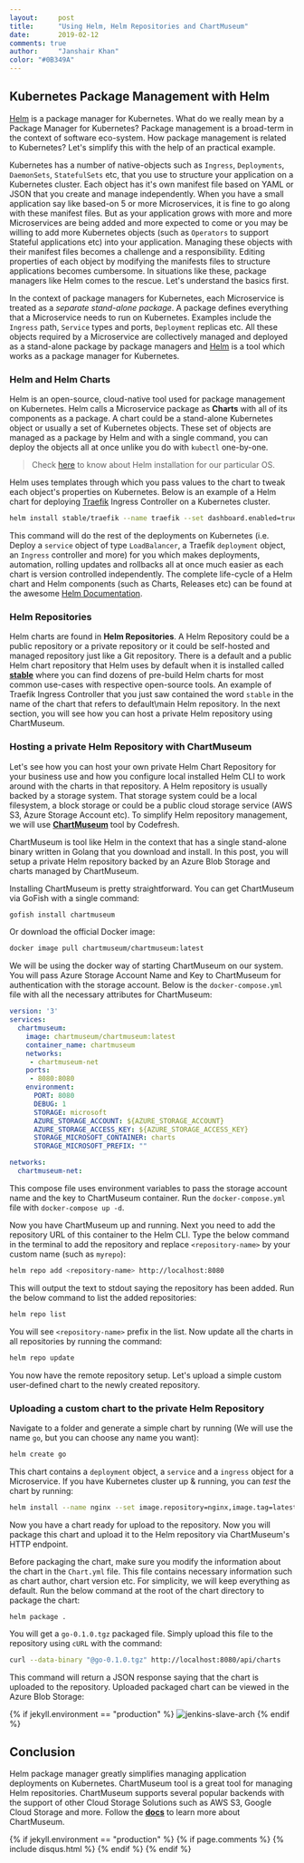 ```yaml
---
layout:     post
title:      "Using Helm, Helm Repositories and ChartMuseum"
date:       2019-02-12
comments: true
author:     "Janshair Khan"
color: "#0B349A"
---
```


## Kubernetes Package Management with Helm

<a href="https://helm.sh/" class="underline" target="_blank">Helm</a> is a package manager for Kubernetes. What do we really mean by a Package Manager for Kubernetes? Package management is a broad-term in the context of software eco-system. How package management is related to Kubernetes? Let's simplify this with the help of an practical example.

Kubernetes has a number of native-objects such as `Ingress`, `Deployments`, `DaemonSets`, `StatefulSets` etc, that you use to structure your application on a Kubernetes cluster. Each object has it's own manifest file based on YAML or JSON that you create and manage independently. When you have a small application say like based-on 5 or more Microservices, it is fine to go along with these manifest files. But as your application grows with more and more Microservices are being added and more expected to come or you may be willing to add more Kubernetes objects (such as `Operators` to support Stateful applications etc) into your application. Managing these objects with their manifest files becomes a challenge and a responsibility. Editing properties of each object by modifying the manifests files to structure applications becomes cumbersome. In situations like these, package managers like Helm comes to the rescue. Let's understand the basics first.

In the context of package managers for Kubernetes, each Microservice is treated as a *separate stand-alone package*. A package defines everything that a Microservice needs to run on Kubernetes. Examples include the `Ingress` path, `Service` types and ports, `Deployment` replicas etc. All these objects required by a Microservice are collectively managed and deployed as a stand-alone package by package managers and <a href="https://helm.sh/" class="underline" target="_blank">Helm</a> is a tool which works as a package manager for Kubernetes.

### Helm and Helm Charts

Helm is an open-source, cloud-native tool used for package management on Kubernetes. Helm calls a Microservice package as **Charts** with all of its components as a package. A chart could be a stand-alone Kubernetes object or usually a set of Kubernetes objects. These set of objects are managed as a package by Helm and with a single command, you can deploy the objects all at once unlike you do with `kubectl` one-by-one.

> Check <a href="https://github.com/helm/helm" class="underline" target="_blank">here</a> to know about Helm installation for our particular OS.

Helm uses templates through which you pass values to the chart to tweak each object's properties on Kubernetes. Below is an example of a Helm chart for deploying <a href="https://traefik.io/" class="underline" target="_blank">Traefik</a> Ingress Controller on a Kubernetes cluster.

```bash
helm install stable/traefik --name traefik --set dashboard.enabled=true,dashboard.domain=traefik.dashboard,rbac.enabled=true --namespace=kube-system
```

This command will do the rest of the deployments on Kubernetes (i.e. Deploy a `service` object of type `LoadBalancer`, a Traefik `deployment` object, an `Ingress` controller and more) for you which makes deployments, automation, rolling updates and rollbacks all at once much easier as each chart is version controlled independently. The complete life-cycle of a Helm chart and Helm components (such as Charts, Releases etc) can be found at the awesome <a href="https://docs.helm.sh/" class="underline" target="_blank">Helm Documentation</a>.

### Helm Repositories
Helm charts are found in **Helm Repositories**. A Helm Repository could be a public repository or a private repository or it could be self-hosted and managed repository just like a Git repository. There is a default and a public Helm chart repository that Helm uses by default when it is installed called **<a href="https://github.com/helm/charts/tree/master/stable" class="underline" target="_blank">stable</a>** where you can find dozens of pre-build Helm charts for most common use-cases with respective open-source tools. An example of Traefik Ingress Controller that you just saw contained the word `stable` in the name of the chart that refers to default\main Helm repository. In the next section, you will see how you can host a private Helm repository using ChartMuseum.

### Hosting a private Helm Repository with ChartMuseum

Let's see how you can host your own private Helm Chart Repository for your business use and how you configure local installed Helm CLI to work around with the charts in that repository. A Helm repository is usually backed by a storage system. That storage system could be a local filesystem, a block storage or could be a public cloud storage service (AWS S3, Azure Storage Account etc). To simplify Helm repository management, we will use **<a href="https://chartmuseum.com/" class="underline" target="_blank">ChartMuseum</a>** tool by Codefresh.

ChartMuseum is tool like Helm in the context that has a single stand-alone binary written in Golang that you download and install. In this post, you will setup a private Helm repository backed by an Azure Blob Storage and charts managed by ChartMuseum.

Installing ChartMuseum is pretty straightforward. You can get ChartMuseum via GoFish with a single command:

```bash
gofish install chartmuseum
```

Or download the official Docker image:

```bash
docker image pull chartmuseum/chartmuseum:latest
```

We will be using the docker way of starting ChartMuseum on our system. You will pass Azure Storage Account Name and Key to ChartMuseum for authentication with the storage account. Below is the `docker-compose.yml` file with all the necessary attributes for ChartMuseum:

```yaml
version: '3'
services:
  chartmuseum:
    image: chartmuseum/chartmuseum:latest
    container_name: chartmuseum
    networks:
     - chartmuseum-net
    ports:
     - 8080:8080
    environment:
      PORT: 8080
      DEBUG: 1
      STORAGE: microsoft
      AZURE_STORAGE_ACCOUNT: ${AZURE_STORAGE_ACCOUNT} 
      AZURE_STORAGE_ACCESS_KEY: ${AZURE_STORAGE_ACCESS_KEY} 
      STORAGE_MICROSOFT_CONTAINER: charts
      STORAGE_MICROSOFT_PREFIX: ""

networks:
  chartmuseum-net:
```

This compose file uses environment variables to pass the storage account name and the key to ChartMuseum container. Run the `docker-compose.yml` file with `docker-compose up -d`.

Now you have ChartMuseum up and running. Next you need to add the repository URL of this container to the Helm CLI. Type the below command in the terminal to add the repository and replace `<repository-name>` by your custom name (such as `myrepo`):

```bash
helm repo add <repository-name> http://localhost:8080
```

This will output the text to stdout saying the repository has been added. Run the below command to list the added repositories:

```bash
helm repo list
```

You will see `<repository-name>` prefix in the list. Now update all the charts in all repositories by running the command:

```bash
helm repo update
```

You now have the remote repository setup. Let's upload a simple custom user-defined chart to the newly created repository.

### Uploading a custom chart to the private Helm Repository

Navigate to a folder and generate a simple chart by running (We will use the name `go`, but you can choose any name you want):

```bash
helm create go
```

This chart contains a `deployment` object, a `service` and a `ingress` object for a Microservice. If you have Kubernetes cluster up & running, you can *test* the chart by running:

```bash
helm install --name nginx --set image.repository=nginx,image.tag=latest,ingress.enabled=true,ingress.path=/,ingress.hosts[0]=nginx.home . --namespace=dev
```

Now you have a chart ready for upload to the repository. Now you will package this chart and upload it to the Helm repository via ChartMuseum's HTTP endpoint.

Before packaging the chart, make sure you modify the information about the chart in the `Chart.yml` file. This file contains necessary information such as chart author, chart version etc. For simplicity, we will keep everything as default. Run the below command at the root of the chart directory to package the chart:

```
helm package .
```

You will get a `go-0.1.0.tgz` packaged file. Simply upload this file to the repository using `cURL` with the command:

```bash
curl --data-binary "@go-0.1.0.tgz" http://localhost:8080/api/charts
```

This command will return a JSON response saying that the chart is uploaded to the repository. Uploaded packaged chart can be viewed in the Azure Blob Storage:

{% if jekyll.environment == "production" %}
  <img src="https://kjanshair.azureedge.net/misc/using-helm-helm-repositories-and-chartmuseum/1.png" alt="jenkins-slave-arch" class="img-responsive center-block"/>
{% endif %}


## Conclusion
Helm package manager greatly simplifies managing application deployments on Kubernetes. ChartMuseum tool is a great tool for managing Helm repositories. ChartMuseum supports several popular backends with the support of other Cloud Storage Solutions such as AWS S3, Google Cloud Storage and more. Follow the **<a href="https://chartmuseum.com/docs/" class="underline" target="_blank">docs</a>** to learn more about ChartMuseum.


{% if jekyll.environment == "production" %}
    {% if page.comments %}
      {% include disqus.html %}
    {% endif %}
{% endif %}